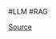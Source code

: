 
#LLM #RAG

[Source](https://learn.deeplearning.ai/courses/preprocessing-unstructured-data-for-llm-applications/lesson/1/introduction)




